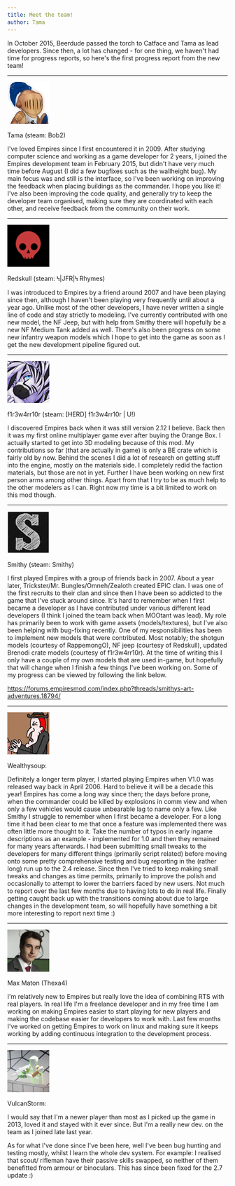 ```yaml
---
title: Meet the team!
author: Tama
---
```


In October 2015, Beerdude passed the torch to Catface and Tama as lead developers. Since then, a lot has changed - for one thing, we haven't had time for progress reports, so here's the first progress report from the new team!

---

![Tama's profile image](/img/profiles/tama.jpg)

Tama (steam: Bob2)

I've loved Empires since I first encountered it in 2009. After studying computer science and working as a game developer for 2 years, I joined the Empires development team in February 2015, but didn't have very much time before August (I did a few bugfixes such as the wallheight bug). My main focus was and still is the interface, so I've been working on improving the feedback when placing buildings as the commander. I hope you like it! I've also been improving the code quality, and generally try to keep the developer team organised, making sure they are coordinated with each other, and receive feedback from the community on their work.

---

![Redskull's profile image](/img/profiles/redskull.jpg)

Redskull (steam: Ϟ|JFR|Ϟ Rhymes)

I was introduced to Empires by a friend around 2007 and have been playing since then, although I haven't been playing very frequently until about a year ago. Unlike most of the other developers, I have never written a single line of code and stay strictly to modeling. I've currently contributed with one new model, the NF Jeep, but with help from Smithy there will hopefully be a new NF Medium Tank added as well. There's also been progress on some new infantry weapon models which I hope to get into the game as soon as I get the new development pipeline figured out.

---

![f1r3w4rr10r's profile image](/img/profiles/f1r3w4rr10r.jpg)

f1r3w4rr10r (steam: [HERD] f1r3w4rr10r | U!)

I discovered Empires back when it was still version 2.12 I believe. Back then it was my first online multiplayer game ever after buying the Orange Box. I actually started to get into 3D modeling because of this mod. My contributions so far (that are actually in game) is only a BE crate which is fairly old by now. Behind the scenes I did a lot of research on getting stuff into the engine, mostly on the materials side. I completely redid the faction materials, but those are not in yet. Further I have been working on new first person arms among other things. Apart from that I try to be as much help to the other modelers as I can. Right now my time is a bit limited to work on this mod though.

---

![Smithy's profile image](/img/profiles/smithy.jpg)

Smithy (steam: Smithy)

I first played Empires with a group of friends back in 2007. About a year later, Trickster/Mr. Bungles/Omneh/Zealoth created EPIC clan. I was one of the first recruits to their clan and since then I have been so addicted to the game that I've stuck around since. It's hard to remember when I first became a developer as I have contributed under various different lead developers (I think I joined the team back when MOOtant was lead). My role has primarily been to work with game assets (models/textures), but I've also been helping with bug-fixing recently. One of my responsibilities has been to implement new models that were contributed. Most notably; the shotgun models (courtesy of RappemongO), NF jeep (courtesy of Redskull), updated Brenodi crate models (courtesy of f1r3w4rr10r). At the time of writing this I only have a couple of my own models that are used in-game, but hopefully that will change when I finish a few things I've been working on. Some of my progress can be viewed by following the link below.

https://forums.empiresmod.com/index.php?threads/smithys-art-adventures.18794/

---

![Wealthysoup's profile image](/img/profiles/wealthysoup.jpg)

Wealthysoup:

Definitely a longer term player, I started playing Empires when V1.0 was released way back in April 2006. Hard to believe it will be a decade this year! Empires has come a long way since then; the days before prone, when the commander could be killed by explosions in comm view and when only a few vehicles would cause unbearable lag to name only a few. Like Smithy I struggle to remember when I first became a developer. For a long time it had been clear to me that once a feature was implemented there was often little more thought to it. Take the number of typos in early ingame descriptions as an example - implemented for 1.0 and then they remained for many years afterwards. I had been submitting small tweaks to the developers for many different things (primarily script related) before moving onto some pretty comprehensive testing and bug reporting in the (rather long) run up to the 2.4 release. Since then I've tried to keep making small tweaks and changes as time permits, primarily to improve the polish and occasionally to attempt to lower the barriers faced by new users. Not much to report over the last few months due to having lots to do in real life. Finally getting caught back up with the transitions coming about due to large changes in the development team, so will hopefully have something a bit more interesting to report next time :)

---

![Thexa's profile image](/img/profiles/thexa.jpg)

Max Maton (Thexa4)

I'm relatively new to Empires but really love the idea of combining RTS with real players. In real life I'm a freelance developer and in my free time I am working on making Empires easier to start playing for new players and making the codebase easier for developers to work with. Last few months I've worked on getting Empires to work on linux and making sure it keeps working by adding continuous integration to the development process.

---

![VulcanStorm's profile image](/img/profiles/vulcanstorm.jpg)

VulcanStorm: 

I would say that I'm a newer player than most as I picked up the game in 2013, loved it and stayed with it ever since. But I'm a really new dev. on the team as I joined late last year.

As for what I've done since I've been here, well I've been bug hunting and testing mostly, whilst I learn the whole dev system. For example: I realised that scout/ rifleman have their passive skills swapped, so neither of them benefitted from armour or binoculars. This has since been fixed for the 2.7 update :)

